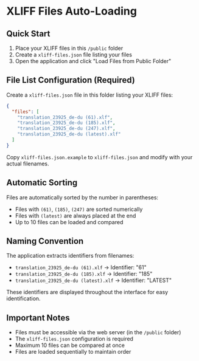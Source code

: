 # XLIFF Files Auto-Loading

## Quick Start

1. Place your XLIFF files in this `/public` folder
2. Create a `xliff-files.json` file listing your files
3. Open the application and click "Load Files from Public Folder"

## File List Configuration (Required)

Create a `xliff-files.json` file in this folder listing your XLIFF files:

```json
{
  "files": [
    "translation_23925_de-du (61).xlf",
    "translation_23925_de-du (185).xlf",
    "translation_23925_de-du (247).xlf",
    "translation_23925_de-du (latest).xlf"
  ]
}
```

Copy `xliff-files.json.example` to `xliff-files.json` and modify with your actual filenames.

## Automatic Sorting

Files are automatically sorted by the number in parentheses:
- Files with `(61)`, `(185)`, `(247)` are sorted numerically
- Files with `(latest)` are always placed at the end
- Up to 10 files can be loaded and compared

## Naming Convention

The application extracts identifiers from filenames:
- `translation_23925_de-du (61).xlf` → Identifier: "61"
- `translation_23925_de-du (185).xlf` → Identifier: "185"
- `translation_23925_de-du (latest).xlf` → Identifier: "LATEST"

These identifiers are displayed throughout the interface for easy identification.

## Important Notes

- Files must be accessible via the web server (in the `/public` folder)
- The `xliff-files.json` configuration is required
- Maximum 10 files can be compared at once
- Files are loaded sequentially to maintain order